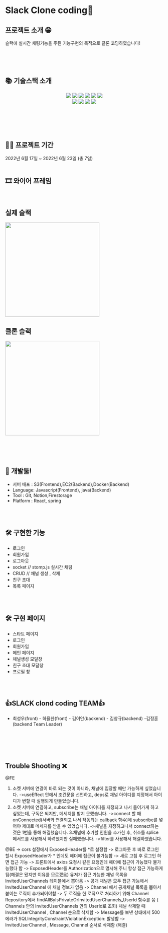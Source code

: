 # Slack Clone coding🥘

## 프로젝트 소개 😁

슬랙에 실시간 채팅기능을 주된 기능구현의 목적으로 클론 코딩하였습니다! 

<br/>
<br/>

<br/>

## 📚 기술스택 소개

<div align=center>

<p align="center">

<img src="https://img.shields.io/badge/javascript-F7DF1E?style=for-the-badge&logo=javascript&logoColor=white">
 <img src="https://img.shields.io/badge/java.js-000000?style=for-the-badge&logo=java.js&logoColor=black">
<img src="https://img.shields.io/badge/React-47A248?style=for-the-badge&logo=React&logoColor=white"> 
<img src="https://img.shields.io/badge/socket.js-339933?style=for-the-badge&logo=socket.js&logoColor=white">
<img src="https://img.shields.io/badge/stomp.js-000000?style=for-the-badge&logo=stomp.js&logoColor=white">
<img src="https://img.shields.io/badge/intellj -000000?style=for-the-badge&logo=stomp.js&logoColor=black">



  <br>



<img src="https://img.shields.io/badge/amazonaws-232F3E?style=for-the-badge&logo=amazonaws&logoColor=grey">
<img src="https://img.shields.io/badge/github-181717?style=for-the-badge&logo=github&logoColor=grey">
<img src="https://img.shields.io/badge/git-F05032?style=for-the-badge&logo=git&logoColor=grey">
<img src="https://img.shields.io/badge/Docker-000000?style=for-the-badge&logo=Docker&logoColor=black">
  <br>
</div>

  


<br/>
<br/>



<br/>
<br/>

## 👨‍💻 프로젝트 기간


2022년 6월 17일 ~ 2022년 6월 23일 (총 7일)
<br/>
<br/>

## 🎞 와이어 프레임
<br/>

##  실제 슬랙  
<img src="https://user-images.githubusercontent.com/107375500/175225603-3b4cd83d-2b60-4df2-867b-b890899faa18.gif" width="300" height="300">

<br/>

##  클론 슬랙  
<img src="https://user-images.githubusercontent.com/107375500/175224632-38570521-6163-4394-ad58-c627627535eb.gif" width="300" height="">




<br/>
<br/>
<br/>
<br/>
<br/>

## 🔨 개발툴!


-   서버 배포 : S3(Frontend),EC2(Backend),Docker(Backend)
-   Language: Javascript(Frontend), java(Backend)
-   Tool : Git, Notion,Firestorage
-   Platform : React, spring

<br/>
<br/>
  
## 🛠 구현한 기능 
- 로그인 
- 회원가입
- 로그아웃
- socket // stomp.js 실시간 채팅
- CRUD // 채널 생성 , 삭제
- 친구 초대 
- 목록 페이지
<br/>
<br/>

## 🛠 구현 페이지

- 스타트 페이지
- 로그인 
- 회원가입
- 메인 페이지
- 채널생성 모달창
- 친구 초대 모달창
- 프로필 창

 
<br/>
<br/>

## 👍SLACK clond coding TEAM👍 

- 최성우(front) - 하율찬(front) - 김이안(backend) - 김창규(backend)  -김정훈(backend Team Leader)

<br/>
<br/>


<br/>
<br/>

## Trouble Shooting ❌
@FE
1. 소켓 서버에 연결이 바로 되는 것이 아니라, 채널에 입장할 때만 가능하게 싶었습니다.
->useEffect 안에서 조건문을 선언하고, deps로 채널 아이디를 지정해서 아이디가 변할 때 실행되게 만들었습니다.
2. 소켓 서버에 연결하고, subscribe는 채널 아이디를 지정되고 나서 들어가게 하고 싶었는데, 구독은 되지만, 메세지를 받지 못했습니다.
->connect 할 때 onConnected(서버와 연결되고 나서 작동되는 callback 함수)에 subscribe를 넣어야 제대로 메세지를 받을 수 있었습니다.
->채널을 지정하고나서 connect하는 것은 1번을 통해 해결했습니다.
3.채널에 추가할 인원을 추가한 후, 취소를 splice 메서드를 사용해서 하려했지만 실패했습니다.
->filter를 사용해서 해결하였습니다.

@BE
-> cors 설정에서 ExposedHeader를 *로 설정함
-> 로그아웃 후 바로 로그인 할시 ExposedHeader가 * 인데도 헤더에 접근이 불가능함
-> 새로 고침 후 로그인 하면 접근 가능
-> 프론트에서 axios 요청시 같은 요청인데 헤더에 접근이 가능했다 불가능했다 함
-> ExposedHeader를 Authorization으로 명시해 주니 항상 접근 가능하게 됨(해결은 됐지만 이유를 모르겠음)
유저가 접근 가능한 채널 목록을 InvitedUserChannels 테이블에서 뽑아옴
-> 공개 채널은 모두 접근 가능해서 InvitedUserChannel 에 채널 정보가 없음
-> Channel 에서 공개채널 목록을 뽑아서 붙이는 로직이 추가되어야함
-> 두 로직을 한 로직으로 처리하기 위해 Channel Repository에서  findAllByIsPrivateOrInvitedUserChannels_UserId 함수를 씀 ( Channels 안의 InvitedUserChannels 안의 UserId로 조회)
채널 삭제할 때 InvitedUserChannel , Channel 순으로 삭제함
-> Message를 보낸 상태에서 500 에러가 SQLIntegrityConstraintViolationException: 발생함
-> InvitedUserChannel , Message, Channel 순서로 삭제함 (해결)

